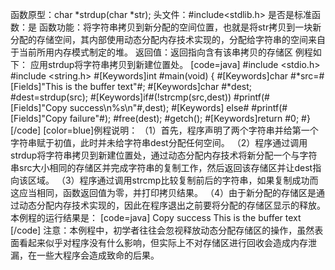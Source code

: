 函数原型：char *strdup(char *str); 
头文件：#include<stdlib.h>
是否是标准函数：是
函数功能：将字符串拷贝到新分配的空间位置，也就是将str拷贝到一块新分配的存储空间，其内部使用动态分配内存技术实现的，分配给字符串的空间来自于当前所用内存模式制定的堆。
返回值：返回指向含有该串拷贝的存储区
例程如下： 应用strdup将字符串拷贝到新建位置处。
[code=java]
#include <stdio.h> 
#include <string.h>
#[Keywords]int #main(void) 
{ 
    #[Keywords]char #*src=#[Fields]"This is the buffer text"#;
    #[Keywords]char #*dest;
    #dest=strdup(src);
    #[Keywords]if#(!strcmp(src,dest))
        #printf(#[Fields]"Copy success\n%s\n"#,dest);
   #[Keywords] else#
        #printf(#[Fields]"Copy failure"#);
    #free(dest);
    #getch();
    #[Keywords]return #0;
#} 
[/code]
[color=blue]例程说明：
（1）首先，程序声明了两个字符串并给第一个字符串赋于初值，此时并未给字符串dest分配任何空间。
（2）程序通过调用strdup将字符串拷贝到新建位置处，通过动态分配内存技术将新分配一个与字符串src大小相同的存储区并完成字符串的复制工作，然后返回该存储区并让dest指向该区域。
（3）程序通过调用strcmp比较复制前后的字符串，如果复制成功而这应当相同，函数返回值为零，并打印拷贝结果。
（4）由于新分配的存储区是通过动态分配内存技术实现的，因此在程序退出之前要将分配的存储区显示的释放。
本例程的运行结果是：
[code=java]
Copy success
This is the buffer text
[/code]
注意：本例程中，初学者往往会忽视释放动态分配存储区的操作，虽然表面看起来似乎对程序没有什么影响，但实际上不对存储区进行回收会造成内存泄漏，在一些大程序会造成致命的后果。